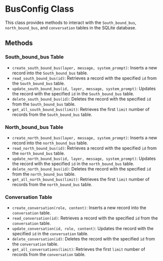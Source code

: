 # BusConfig Class

This class provides methods to interact with the `South_bound_bus`, `north_bound_bus`, and `conversation` tables in the SQLite database.

## Methods

### South_bound_bus Table

- `create_south_bound_bus(layer, message, system_prompt)`: Inserts a new record into the `South_bound_bus` table.
- `read_south_bound_bus(id)`: Retrieves a record with the specified `id` from the `South_bound_bus` table.
- `update_south_bound_bus(id, layer, message, system_prompt)`: Updates the record with the specified `id` in the `South_bound_bus` table.
- `delete_south_bound_bus(id)`: Deletes the record with the specified `id` from the `South_bound_bus` table.
- `get_all_south_bound_bus(limit)`: Retrieves the first `limit` number of records from the `South_bound_bus` table.

### North_bound_bus Table

- `create_north_bound_bus(layer, message, system_prompt)`: Inserts a new record into the `north_bound_bus` table.
- `read_north_bound_bus(id)`: Retrieves a record with the specified `id` from the `north_bound_bus` table.
- `update_north_bound_bus(id, layer, message, system_prompt)`: Updates the record with the specified `id` in the `north_bound_bus` table.
- `delete_north_bound_bus(id)`: Deletes the record with the specified `id` from the `north_bound_bus` table.
- `get_all_north_bound_bus(limit)`: Retrieves the first `limit` number of records from the `north_bound_bus` table.

### Conversation Table

- `create_conversation(role, content)`: Inserts a new record into the `conversation` table.
- `read_conversation(id)`: Retrieves a record with the specified `id` from the `conversation` table.
- `update_conversation(id, role, content)`: Updates the record with the specified `id` in the `conversation` table.
- `delete_conversation(id)`: Deletes the record with the specified `id` from the `conversation` table.
- `get_all_conversations(limit)`: Retrieves the first `limit` number of records from the `conversation` table.